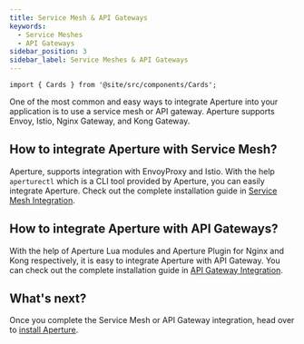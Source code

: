 ```yaml
---
title: Service Mesh & API Gateways
keywords:
  - Service Meshes
  - API Gateways
sidebar_position: 3
sidebar_label: Service Meshes & API Gateways
---
```


```mdx-code-block
import { Cards } from '@site/src/components/Cards';
```

One of the most common and easy ways to integrate Aperture into your application
is to use a service mesh or API gateway. Aperture supports Envoy, Istio, Nginx
Gateway, and Kong Gateway.

<!-- vale off -->

## How to integrate Aperture with Service Mesh?

<!-- vale on -->

Aperture, supports integration with EnvoyProxy and Istio. With the help
`aperturectl` which is a CLI tool provided by Aperture, you can easily integrate
Aperture. Check out the complete installation guide in
[Service Mesh Integration](/integrations/istio/istio.md).

<!-- vale off -->

## How to integrate Aperture with API Gateways?

<!-- vale on -->

With the help of Aperture Lua modules and Aperture Plugin for Nginx and Kong
respectively, it is easy to integrate Aperture with API Gateway. You can check
out the complete installation guide in
[API Gateway Integration](/integrations/gateway/gateway.md).

<!-- vale off -->

## What's next?

<!-- vale on -->

Once you complete the Service Mesh or API Gateway integration, head over to
[install Aperture](/get-started/installation/installation.md).
